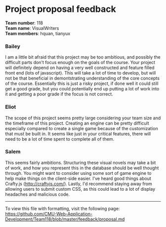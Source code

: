 Project proposal feedback
==================

**Team number**: 118<br>
**Team name**: VisualWriters<br>
**Team members**: hquan, tianyux

### Bailey
I am a little bit afraid that this project may be too ambitious, and possibly the difficult parts don't focus enough on the goals of the course. Your project will definitely depend on having a very well constructed and feature filled front end (lots of javascript). This will take a lot of time to develop, but will not be that beneficial in demontstrating understanding of the core concepts of the course. Essentially this is just a risky project, if done well it could still get a good grade, but you could potentially end up putting a lot of work into it and getting a poor grade if the focus is not correct.

### Eliot
The scope of this project seems pretty large considering your team size and the timeframe of this project. Creating an engine can be pretty difficult especially compared to create a single game because of the customization that must be built in. It seems like just in your critical features, there will need to be a lot of time spent to complete all of them.

### Salem
This seems fairly ambitions. Structuring these visual novels may take a bit of work, and how you represent this in the database should be well thought through. You might want to consider using some sort of game engine to help make things on the client-side easier. I've heard good things about Crafty.js (http://craftyjs.com/). Lastly, I'd recommend staying away from allowing users to submit custom CSS, as this could lead to a lot of display headaches and malicious code. 

---

To view this file with formatting, visit the following page: https://github.com/CMU-Web-Application-Development/Team118/blob/master/feedback/proposal.md
